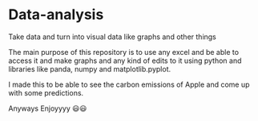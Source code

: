 # Data-analysis

Take data and turn into visual data like graphs and other things

The main purpose of this repository is to use any excel and be able to access it and make graphs and any kind of edits to it using python and libraries like panda, numpy and matplotlib.pyplot.

I made this to be able to see the carbon emissions of Apple and come up with some predictions.

Anyways Enjoyyyy 😃😃